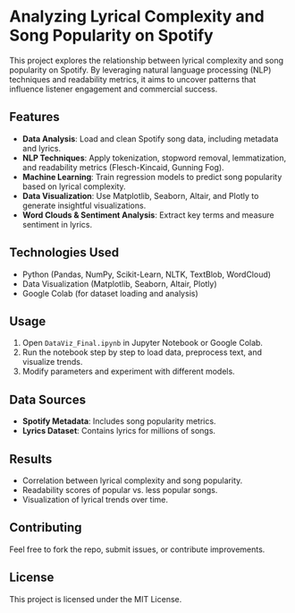# Analyzing Lyrical Complexity and Song Popularity on Spotify

This project explores the relationship between lyrical complexity and song popularity on Spotify. By leveraging natural language processing (NLP) techniques and readability metrics, it aims to uncover patterns that influence listener engagement and commercial success.

## Features
- **Data Analysis**: Load and clean Spotify song data, including metadata and lyrics.
- **NLP Techniques**: Apply tokenization, stopword removal, lemmatization, and readability metrics (Flesch-Kincaid, Gunning Fog).
- **Machine Learning**: Train regression models to predict song popularity based on lyrical complexity.
- **Data Visualization**: Use Matplotlib, Seaborn, Altair, and Plotly to generate insightful visualizations.
- **Word Clouds & Sentiment Analysis**: Extract key terms and measure sentiment in lyrics.

## Technologies Used
- Python (Pandas, NumPy, Scikit-Learn, NLTK, TextBlob, WordCloud)
- Data Visualization (Matplotlib, Seaborn, Altair, Plotly)
- Google Colab (for dataset loading and analysis)

## Usage
1. Open `DataViz_Final.ipynb` in Jupyter Notebook or Google Colab.
2. Run the notebook step by step to load data, preprocess text, and visualize trends.
3. Modify parameters and experiment with different models.

## Data Sources
- **Spotify Metadata**: Includes song popularity metrics.
- **Lyrics Dataset**: Contains lyrics for millions of songs.

## Results
- Correlation between lyrical complexity and song popularity.
- Readability scores of popular vs. less popular songs.
- Visualization of lyrical trends over time.

## Contributing
Feel free to fork the repo, submit issues, or contribute improvements.

## License
This project is licensed under the MIT License.



